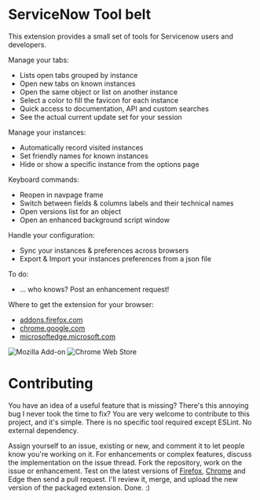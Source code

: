 
# ServiceNow Tool belt

This extension provides a small set of tools for Servicenow users and developers.

Manage your tabs:
* Lists open tabs grouped by instance
* Open new tabs on known instances
* Open the same object or list on another instance
* Select a color to fill the favicon for each instance
* Quick access to documentation, API and custom searches
* See the actual current update set for your session

Manage your instances:
* Automatically record visited instances 
* Set friendly names for known instances
* Hide or show a specific instance from the options page

Keyboard commands: 
* Reopen in navpage frame
* Switch between fields & columns labels and their technical names
* Open versions list for an object
* Open an enhanced background script window

Handle your configuration:
* Sync your instances & preferences across browsers
* Export & Import your instances preferences from a json file

To do:
* ... who knows? Post an enhancement request! 

Where to get the extension for your browser:
* [addons.firefox.com](https://addons.mozilla.org/fr/firefox/addon/snow-tool-belt/)
* [chrome.google.com](https://chrome.google.com/webstore/detail/servicenow-tool-belt/jflcifhpkilfaomlnikfaaccmpidkmln)
* [microsoftedge.microsoft.com](https://microsoftedge.microsoft.com/addons/detail/servicenow-tool-belt/ofefboehibiaekjaiaiacalcdeonfbil)

 ![Mozilla Add-on](https://img.shields.io/amo/users/snow-tool-belt.svg?label=firefox%20users&logo=mozilla)  ![Chrome Web Store](https://img.shields.io/chrome-web-store/users/jflcifhpkilfaomlnikfaaccmpidkmln.svg?label=chrome%20users&logo=google) 

# Contributing

You have an idea of a useful feature that is missing? There's this annoying bug I never took the time to fix? You are very welcome to contribute to this project, and it's simple.
There is no specific tool required except ESLint. No external dependency.

Assign yourself to an issue, existing or new, and comment it to let people know you're working on it.
For enhancements or complex features, discuss the implementation on the issue thread.
Fork the repository, work on the issue or enhancement. Test on the latest versions of [Firefox](https://developer.mozilla.org/en-US/Add-ons/WebExtensions/Temporary_Installation_in_Firefox), [Chrome](https://developer.chrome.com/extensions/getstarted#unpacked) and Edge then send a pull request. I'll review it, merge, and upload the new version of the packaged extension.
Done. :)
